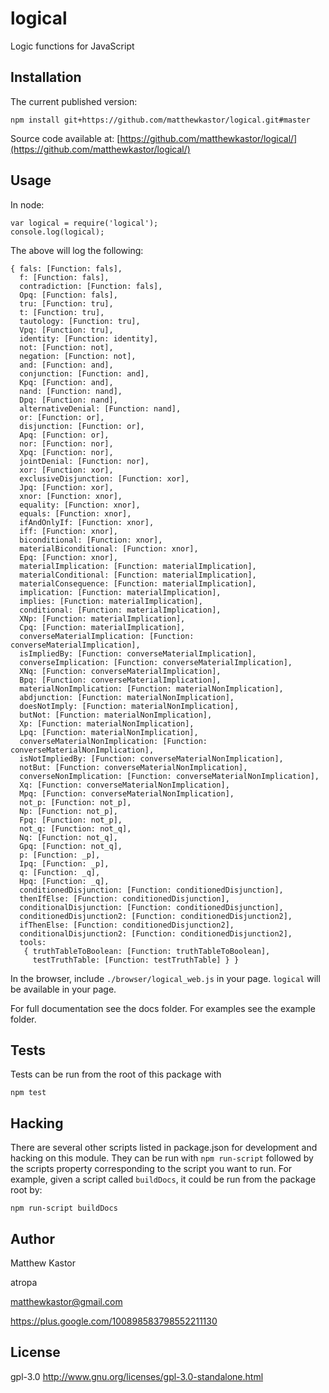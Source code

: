 # logical

Logic functions for JavaScript

## Installation

The current published version:

```
npm install git+https://github.com/matthewkastor/logical.git#master
```

Source code available at: [https://github.com/matthewkastor/logical/](https://github.com/matthewkastor/logical/)

## Usage

In node:

```
var logical = require('logical');
console.log(logical);
```

The above will log the following:

```
{ fals: [Function: fals],
  f: [Function: fals],
  contradiction: [Function: fals],
  Opq: [Function: fals],
  tru: [Function: tru],
  t: [Function: tru],
  tautology: [Function: tru],
  Vpq: [Function: tru],
  identity: [Function: identity],
  not: [Function: not],
  negation: [Function: not],
  and: [Function: and],
  conjunction: [Function: and],
  Kpq: [Function: and],
  nand: [Function: nand],
  Dpq: [Function: nand],
  alternativeDenial: [Function: nand],
  or: [Function: or],
  disjunction: [Function: or],
  Apq: [Function: or],
  nor: [Function: nor],
  Xpq: [Function: nor],
  jointDenial: [Function: nor],
  xor: [Function: xor],
  exclusiveDisjunction: [Function: xor],
  Jpq: [Function: xor],
  xnor: [Function: xnor],
  equality: [Function: xnor],
  equals: [Function: xnor],
  ifAndOnlyIf: [Function: xnor],
  iff: [Function: xnor],
  biconditional: [Function: xnor],
  materialBiconditional: [Function: xnor],
  Epq: [Function: xnor],
  materialImplication: [Function: materialImplication],
  materialConditional: [Function: materialImplication],
  materialConsequence: [Function: materialImplication],
  implication: [Function: materialImplication],
  implies: [Function: materialImplication],
  conditional: [Function: materialImplication],
  XNp: [Function: materialImplication],
  Cpq: [Function: materialImplication],
  converseMaterialImplication: [Function: converseMaterialImplication],
  isImpliedBy: [Function: converseMaterialImplication],
  converseImplication: [Function: converseMaterialImplication],
  XNq: [Function: converseMaterialImplication],
  Bpq: [Function: converseMaterialImplication],
  materialNonImplication: [Function: materialNonImplication],
  abdjunction: [Function: materialNonImplication],
  doesNotImply: [Function: materialNonImplication],
  butNot: [Function: materialNonImplication],
  Xp: [Function: materialNonImplication],
  Lpq: [Function: materialNonImplication],
  converseMaterialNonImplication: [Function: converseMaterialNonImplication],
  isNotImpliedBy: [Function: converseMaterialNonImplication],
  notBut: [Function: converseMaterialNonImplication],
  converseNonImplication: [Function: converseMaterialNonImplication],
  Xq: [Function: converseMaterialNonImplication],
  Mpq: [Function: converseMaterialNonImplication],
  not_p: [Function: not_p],
  Np: [Function: not_p],
  Fpq: [Function: not_p],
  not_q: [Function: not_q],
  Nq: [Function: not_q],
  Gpq: [Function: not_q],
  p: [Function: _p],
  Ipq: [Function: _p],
  q: [Function: _q],
  Hpq: [Function: _q],
  conditionedDisjunction: [Function: conditionedDisjunction],
  thenIfElse: [Function: conditionedDisjunction],
  conditionalDisjunction: [Function: conditionedDisjunction],
  conditionedDisjunction2: [Function: conditionedDisjunction2],
  ifThenElse: [Function: conditionedDisjunction2],
  conditionalDisjunction2: [Function: conditionedDisjunction2],
  tools:
   { truthTableToBoolean: [Function: truthTableToBoolean],
     testTruthTable: [Function: testTruthTable] } }
```

In the browser, include `./browser/logical_web.js` in your page. `logical` will
 be available in your page.

For full documentation see the docs folder. For examples see the example folder.

## Tests

Tests can be run from the root of this package with

```
npm test
```

## Hacking

There are several other scripts listed in package.json for development and
 hacking on this module. They can be run with `npm run-script` followed by the
 scripts property corresponding to the script you want to run. For example,
 given a script called `buildDocs`, it could be run from the package root by:

```
npm run-script buildDocs
```

## Author

Matthew Kastor

atropa

matthewkastor@gmail.com

https://plus.google.com/100898583798552211130

## License

gpl-3.0 http://www.gnu.org/licenses/gpl-3.0-standalone.html